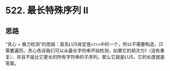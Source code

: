 # 522. 最长特殊序列 II

## 思路

“贪心 + 暴力检测”的思路：首先LUS肯定是`strs`中的一个，所以不需要构造，只需要遍历。贪心告诉我们可以从最长字符串开始检测，如果它的频次为1（没有重复）、并且不是比它更长的所有字符串的子序列，那么它就是LUS，它的长度就是答案。
